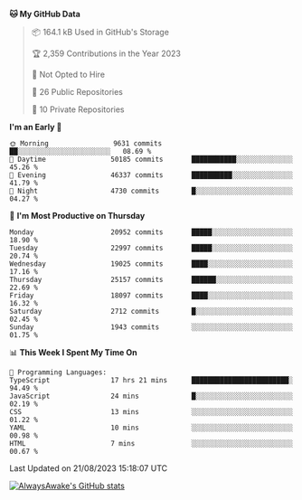 <!--START_SECTION:waka-->
**🐱 My GitHub Data** 

> 📦 164.1 kB Used in GitHub's Storage 
 > 
> 🏆 2,359 Contributions in the Year 2023
 > 
> 🚫 Not Opted to Hire
 > 
> 📜 26 Public Repositories 
 > 
> 🔑 10 Private Repositories 
 > 
**I'm an Early 🐤** 

```text
🌞 Morning                9631 commits        ██░░░░░░░░░░░░░░░░░░░░░░░   08.69 % 
🌆 Daytime                50185 commits       ███████████░░░░░░░░░░░░░░   45.26 % 
🌃 Evening                46337 commits       ██████████░░░░░░░░░░░░░░░   41.79 % 
🌙 Night                  4730 commits        █░░░░░░░░░░░░░░░░░░░░░░░░   04.27 % 
```
📅 **I'm Most Productive on Thursday** 

```text
Monday                   20952 commits       █████░░░░░░░░░░░░░░░░░░░░   18.90 % 
Tuesday                  22997 commits       █████░░░░░░░░░░░░░░░░░░░░   20.74 % 
Wednesday                19025 commits       ████░░░░░░░░░░░░░░░░░░░░░   17.16 % 
Thursday                 25157 commits       ██████░░░░░░░░░░░░░░░░░░░   22.69 % 
Friday                   18097 commits       ████░░░░░░░░░░░░░░░░░░░░░   16.32 % 
Saturday                 2712 commits        █░░░░░░░░░░░░░░░░░░░░░░░░   02.45 % 
Sunday                   1943 commits        ░░░░░░░░░░░░░░░░░░░░░░░░░   01.75 % 
```


📊 **This Week I Spent My Time On** 

```text
💬 Programming Languages: 
TypeScript               17 hrs 21 mins      ████████████████████████░   94.49 % 
JavaScript               24 mins             █░░░░░░░░░░░░░░░░░░░░░░░░   02.19 % 
CSS                      13 mins             ░░░░░░░░░░░░░░░░░░░░░░░░░   01.22 % 
YAML                     10 mins             ░░░░░░░░░░░░░░░░░░░░░░░░░   00.98 % 
HTML                     7 mins              ░░░░░░░░░░░░░░░░░░░░░░░░░   00.67 % 
```


 Last Updated on 21/08/2023 15:18:07 UTC
<!--END_SECTION:waka-->

[![AlwaysAwake's GitHub stats](https://github-readme-stats.vercel.app/api?username=AlwaysAwake&show_icons=true&theme=github_dark&count_private=true)](https://github.com/AlwaysAwake/AlwaysAwake)
